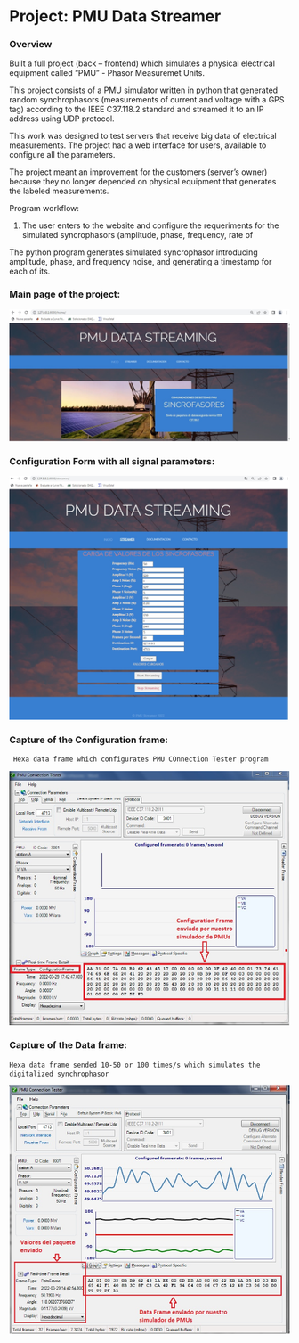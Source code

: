 # Project: PMU Data Streamer

### Overview

Built a full project (back – frontend) which simulates a physical electrical equipment called “PMU” - Phasor Measuremet Units. 

This project consists of a PMU simulator written in python that generated random synchrophasors (measurements of current and voltage with a GPS tag) according to the IEEE C37.118.2 standard and streamed it to an IP address using UDP protocol. 

This work was designed to test servers that receive big data of electrical measurements. The project had a web interface for users, available to configure all the parameters. 

The project meant an improvement for the customers (server’s owner) because they no longer depended on physical equipment that generates the labeled measurements. 

Program workflow:

1. The user enters to the website and configure the requeriments for the simulated syncrophasors (amplitude, phase, frequency, rate of 

The python program generates simulated syncrophasor introducing amplitude, phase, and frequency noise, and generating a timestamp for each of its.




  
    
### Main page of the project:
    
  ![](https://github.com/DaDeCar/PMU-Data_Streamer/blob/74bb5a05e0f81c459a29f1781ee5f544423ced3d/images/web%20home.jpg)
    
    
### Configuration Form with all signal parameters:
    
  ![](https://github.com/DaDeCar/PMU-Data_Streamer/blob/74bb5a05e0f81c459a29f1781ee5f544423ced3d/images/web%20streamer.jpg)
  
### Capture of the Configuration frame:
     Hexa data frame which configurates PMU COnnection Tester program 
    
  ![](https://github.com/DaDeCar/PMU-Data_Streamer/blob/74bb5a05e0f81c459a29f1781ee5f544423ced3d/images/CF.jpg)  
  
### Capture of the Data frame:
    Hexa data frame sended 10-50 or 100 times/s which simulates the digitalized synchrophasor 
    
  ![](https://github.com/DaDeCar/PMU-Data_Streamer/blob/74bb5a05e0f81c459a29f1781ee5f544423ced3d/images/DF.jpg)  
    
    
    
    
    
    
    
